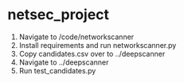 # netsec_project

1. Navigate to /code/networkscanner
2. Install requirements and run networkscanner.py
3. Copy candidates.csv over to ../deepscanner
4. Navigate to ../deepscanner
5. Run test_candidates.py
